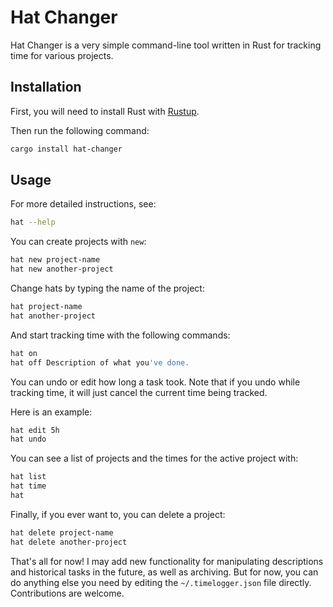 # Hat Changer

Hat Changer is a very simple command-line tool written in Rust for tracking time for various projects.

## Installation

First, you will need to install Rust with [Rustup](https://rustup.rs/).

Then run the following command:

```bash
cargo install hat-changer
```

## Usage

For more detailed instructions, see:

```bash
hat --help
```

You can create projects with `new`:

```bash
hat new project-name
hat new another-project
```

Change hats by typing the name of the project:

```bash
hat project-name
hat another-project
```

And start tracking time with the following commands:

```bash
hat on
hat off Description of what you've done.
```

You can undo or edit how long a task took. Note that if you undo while tracking time, it will just cancel the current time being tracked.

Here is an example:

```bash
hat edit 5h
hat undo
```

You can see a list of projects and the times for the active project with:

```bash
hat list
hat time
hat
```

Finally, if you ever want to, you can delete a project:

```bash
hat delete project-name
hat delete another-project
```

That's all for now! I may add new functionality for manipulating descriptions and historical tasks in the future, as well as archiving. But for now, you can do anything else you need by editing the `~/.timelogger.json` file directly. Contributions are welcome.
